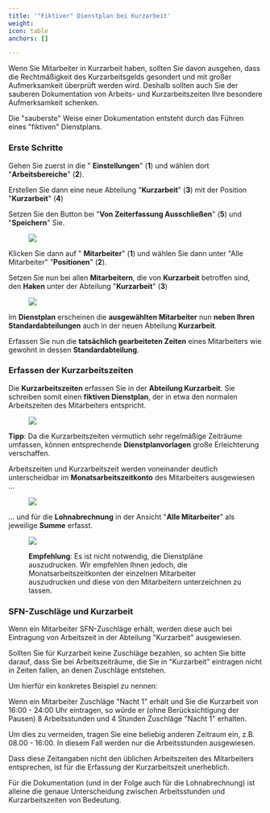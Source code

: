 ```yaml
---
title: '"Fiktiver" Dienstplan bei Kurzarbeit'
weight: 
icon: table
anchors: []

---
```

Wenn Sie Mitarbeiter in Kurzarbeit haben, sollten Sie davon ausgehen, dass die Rechtmäßigkeit des Kurzarbeitsgelds gesondert und mit großer Aufmerksamkeit überprüft werden wird. Deshalb sollten auch Sie der sauberen Dokumentation von Arbeits- und Kurzarbeitszeiten Ihre besondere Aufmerksamkeit schenken.

Die "sauberste" Weise einer Dokumentation entsteht durch das Führen eines "fiktiven" Dienstplans.

### Erste Schritte

Gehen Sie zuerst in die " **Einstellungen**" (**1**) und wählen dort "**Arbeitsbereiche**" (**2**).

Erstellen Sie dann eine neue Abteilung "**Kurzarbeit**" (**3**) mit der Position "**Kurzarbeit**" (**4**)

Setzen Sie den Button bei "**Von Zeiterfassung Ausschließen**" (**5**) und "**Speichern**" Sie.

<figure caption="">

![](https://s3.amazonaws.com/helpscout.net/docs/assets/5dd29b3f04286364bc91dcd3/images/5e831f9f04286364bc978d72/file-uHsdGjj7Tt.png)

</figure>

Klicken Sie dann auf " **Mitarbeiter**" (**1**) und wählen Sie dann unter "Alle Mitarbeiter" "**Positionen**" (**2**).

Setzen Sie nun bei allen **Mitarbeitern**, die von **Kurzarbeit** betroffen sind, den **Haken** unter der Abteilung "**Kurzarbeit**" (**3**)

<figure caption="">

![](https://s3.amazonaws.com/helpscout.net/docs/assets/5dd29b3f04286364bc91dcd3/images/5e8321a804286364bc978d7d/file-VEGWHAbsiH.png)

</figure>

Im **Dienstplan** erscheinen die **ausgewählten Mitarbeiter** nun **neben Ihren Standardabteilungen** auch in der neuen Abteilung **Kurzarbeit**.

Erfassen Sie nun die **tatsächlich gearbeiteten Zeiten** eines Mitarbeiters wie gewohnt in dessen **Standardabteilung**.

### Erfassen der Kurzarbeitszeiten

Die **Kurzarbeitszeiten** erfassen Sie in der **Abteilung Kurzarbeit**. Sie schreiben somit einen **fiktiven Dienstplan**, der in etwa den normalen Arbeitszeiten des Mitarbeiters entspricht.

<figure caption="">

![](https://s3.amazonaws.com/helpscout.net/docs/assets/5dd29b3f04286364bc91dcd3/images/5e832c162c7d3a7e9aea190a/file-lq5jCthqzg.png)

</figure>

**Tipp**: Da die Kurzarbeitszeiten vermutlich sehr regelmäßige Zeiträume umfassen, können entsprechende **Dienstplanvorlagen** große Erleichterung verschaffen.

Arbeitszeiten und Kurzarbeitszeit werden voneinander deutlich unterscheidbar im **Monatsarbeitszeitkonto** des Mitarbeiters ausgewiesen ...

<figure caption="">

![](https://s3.amazonaws.com/helpscout.net/docs/assets/5dd29b3f04286364bc91dcd3/images/5e8330622c7d3a7e9aea1941/file-zRd2YmmbCB.png)

</figure>

... und für die **Lohnabrechnung** in der Ansicht "**Alle Mitarbeiter**" als jeweilige **Summe** erfasst.

<figure caption="">

![](https://s3.amazonaws.com/helpscout.net/docs/assets/5dd29b3f04286364bc91dcd3/images/5e83315a04286364bc978e50/file-uF1yay5GZW.png)

**Empfehlung**: Es ist nicht notwendig, die Dienstpläne auszudrucken. Wir empfehlen Ihnen jedoch, die Monatsarbeitszeitkonten der einzelnen Mitarbeiter auszudrucken und diese von den Mitarbeitern unterzeichnen zu lassen.

</figure>

### SFN-Zuschläge und Kurzarbeit

Wenn ein Mitarbeiter SFN-Zuschläge erhält, werden diese auch bei Eintragung von Arbeitszeit in der Abteilung "Kurzarbeit" ausgewiesen.

Sollten Sie für Kurzarbeit keine Zuschläge bezahlen, so achten Sie bitte darauf, dass Sie bei Arbeitszeiträume, die Sie in "Kurzarbeit" eintragen nicht in Zeiten fallen, an denen Zuschläge entstehen.

Um hierfür ein konkretes Beispiel zu nennen:

Wenn ein Mitarbeiter Zuschläge "Nacht 1" erhält und Sie die Kurzarbeit von 16:00 - 24:00 Uhr eintragen, so würde er (ohne Berücksichtigung der Pausen) 8 Arbeitsstunden und 4 Stunden Zuschläge "Nacht 1" erhalten.

Um dies zu vermeiden, tragen Sie eine beliebig anderen Zeitraum ein, z.B. 08.00 - 16:00. In diesem Fall werden nur die Arbeitsstunden ausgewiesen.

Dass diese Zeitangaben nicht den üblichen Arbeitszeiten des Mitarbeiters entsprechen, ist für die Erfassung der Kurzarbeitszeit unerheblich.

Für die Dokumentation (und in der Folge auch für die Lohnabrechnung) ist alleine die genaue Unterscheidung zwischen Arbeitsstunden und Kurzarbeitszeiten von Bedeutung.
